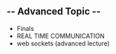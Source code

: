 
## --  Advanced Topic  --
 
 - Finals 
 - REAL TIME COMMUNICATION
 - web sockets (advanced lecture)

 